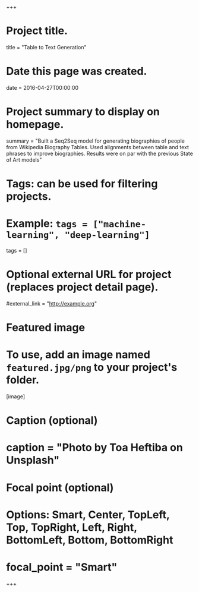 +++
# Project title.
title = "Table to Text Generation"

# Date this page was created.
date = 2016-04-27T00:00:00

# Project summary to display on homepage.
summary = "Built a Seq2Seq model for generating biographies of people from Wikipedia Biography Tables. Used alignments between table and text phrases to improve biographies. Results were on par with the previous State of Art models"

# Tags: can be used for filtering projects.
# Example: `tags = ["machine-learning", "deep-learning"]`
tags = []

# Optional external URL for project (replaces project detail page).
#external_link = "http://example.org"

# Featured image
# To use, add an image named `featured.jpg/png` to your project's folder. 
[image]
  # Caption (optional)
#  caption = "Photo by Toa Heftiba on Unsplash"

  # Focal point (optional)
  # Options: Smart, Center, TopLeft, Top, TopRight, Left, Right, BottomLeft, Bottom, BottomRight
#  focal_point = "Smart"
+++
